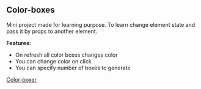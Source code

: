 ## Color-boxes

Mini project made for learning purpose. To learn change element state and pass it by props to another element.

<b> Features: </b>

- On refresh all color boxes changes color
- You can change color on click
- You can specify number of boxes to generate

[Color-boxer](https://react-color-boxes55.netlify.app/)
